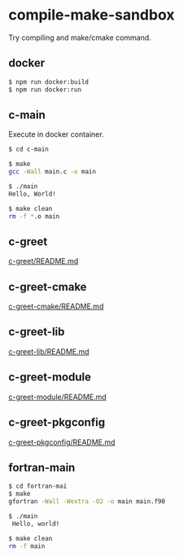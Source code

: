 # compile-make-sandbox
Try compiling and make/cmake command.


## docker
```bash
$ npm run docker:build
$ npm run docker:run
```


## c-main
Execute in docker container.

```bash
$ cd c-main

$ make
gcc -Wall main.c -o main

$ ./main
Hello, World!

$ make clean
rm -f *.o main
```


## c-greet
[c-greet/README.md](./c-greet/README.md)


## c-greet-cmake
[c-greet-cmake/README.md](./c-greet-cmake/README.md)


## c-greet-lib
[c-greet-lib/README.md](./c-greet-lib/README.md)


## c-greet-module
[c-greet-module/README.md](./c-greet-module/README.md)


## c-greet-pkgconfig
[c-greet-pkgconfig/README.md](./c-greet-pkgconfig/README.md)


## fortran-main

```bash
$ cd fortran-mai
$ make
gfortran -Wall -Wextra -O2 -o main main.f90

$ ./main
 Hello, world!

$ make clean
rm -f main
```
